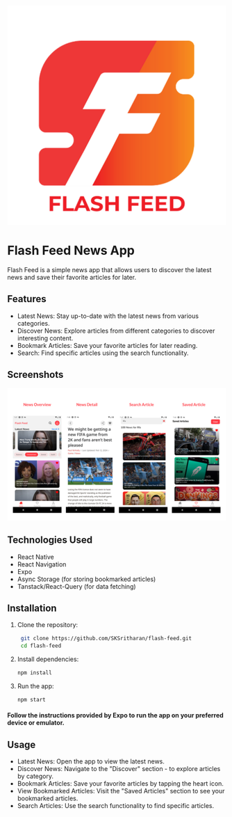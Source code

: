 ![Logo](/assets/adaptive-icon.png?raw=true "Logo")

# Flash Feed News App

Flash Feed is a simple news app that allows users to discover the latest news and save their favorite articles for later.

## Features

- Latest News: Stay up-to-date with the latest news from various categories.
- Discover News: Explore articles from different categories to discover interesting content.
- Bookmark Articles: Save your favorite articles for later reading.
- Search: Find specific articles using the search functionality.

## Screenshots

![Screenshots](./assets/screenshots/screenshots_1.png?raw=true "Screenshots")

<!-- <div style="display: flex; justify-content: space-between; align-items: center;">
    <div style="text-align: center; width: 22%;">
        <p>News Overview</p>
        <img src="./assets/screenshots/overview.png" alt="News Overview" title="News Overview" style="width: 100%; padding: 5px;" />
    </div>
    <div style="text-align: center; width: 22%;">
        <p>Single News page</p>
        <img src="./assets/screenshots/news_page.png" alt="Single News page" title="Single News page" style="width: 100%; padding: 5px;" />
    </div>
    <div style="text-align: center; width: 22%;">
        <p>Search Article</p>
        <img src="./assets/screenshots/search.png" alt="Search Article" title="Search Article" style="width: 100%; padding: 5px;" />
    </div>
    <div style="text-align: center; width: 22%;">
        <p>Saved Articles</p>
        <img src="./assets/screenshots/saved.png" alt="Saved Articles" title="Saved Articles" style="width: 100%; padding: 5px;" />
    </div>
</div> -->

## Technologies Used

- React Native
- React Navigation
- Expo
- Async Storage (for storing bookmarked articles)
- Tanstack/React-Query (for data fetching)

## Installation

1. Clone the repository:

   ```bash
    git clone https://github.com/SKSritharan/flash-feed.git
    cd flash-feed

   ```

2. Install dependencies:

   ```bash
   npm install

   ```

3. Run the app:
   ```bash
   npm start
   ```

#### Follow the instructions provided by Expo to run the app on your preferred device or emulator.

## Usage

- Latest News: Open the app to view the latest news.
- Discover News: Navigate to the "Discover" section - to explore articles by category.
- Bookmark Articles: Save your favorite articles by tapping the heart icon.
- View Bookmarked Articles: Visit the "Saved Articles" section to see your bookmarked articles.
- Search Articles: Use the search functionality to find specific articles.

